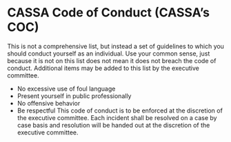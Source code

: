 CASSA Code of Conduct (CASSA’s COC)
==================================
This is not a comprehensive list, but instead a set of guidelines to which you should conduct yourself as an individual. Use your common sense, just because it is not on this list does not mean it does not breach the code of conduct. Additional items may be added to this list by the executive committee.
* No excessive use of foul language
* Present yourself in public professionally
* No offensive behavior
* Be respectful
This code of conduct is to be enforced at the discretion of the executive committee. Each incident shall be resolved on a case by case basis and resolution will be handed out at the discretion of the executive committee. 